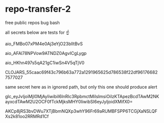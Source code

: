 # repo-transfer-2

free public repos bug bash

all secrets below are tests for ☝️

aio_FMBo07xPM4e0Aj3eYjO23blItBvS

aio_AFAl78NPVow9ATNDZ0AgvICgLygp

aio_HKhn497s5qA21gC1iwSn4V5qTjV0

CLOJARS_55caac69f43c796b63a772a1291965625d786538f22df961766827577027

same secret here as in ignored path, but only this one should produce alert

glc_eyJvIjoiMjI0MjAyIiwibiI6InRlc3RpbmctMiIsImsiOiIzKTApezBcdTAwM2NKayxcdTAwM2U2OCF0fTckMjksMHY0IiwibSI6eyJyIjoidXMifX0=

AKCp8jRS3bvDWu7XTjBbmNQXp3whY96Fr69aRUMBFSPP6TCGjXaNSLQFXs2k81oo2RRMRd1Cf

